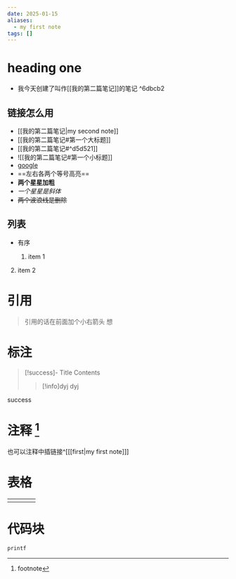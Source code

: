 ```yaml
---
date: 2025-01-15
aliases:
  - my first note
tags: []
---
```

# heading one
- 我今天创建了叫作[[我的第二篇笔记]]的笔记 ^6dbcb2

## 链接怎么用
- [[我的第二篇笔记|my second note]]
- [[我的第二篇笔记#第一个大标题]]
- [[我的第二篇笔记#^d5d521]]
- ![[我的第二篇笔记#第一个小标题]]
- [google](https://www.google.com)
- ==左右各两个等号高亮==
- **两个星星加粗**
- *一个星星是斜体*
- ~~两个波浪线是删除~~

## 列表
- 有序

	1. item 1

2. item 2

# 引用
>  引用的话在前面加个小右箭头
>  想
>  


# 标注


> [!success]- Title
> Contents
> >[!info]dyj
> dyj
> 

success


# 注释 [^1]


[^1]:  footnote

也可以注释中插链接^[[[first|my first note]]]

# 表格


|     |     |     |     |
| --- | --- | --- | --- |
|     |     |     |     |


# 代码块

~~~c++
printf


~~~

